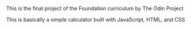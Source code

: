 This is the final project of the Foundation curriculum by The Odin Project

This is basically a simple calculator built with JavaScript, HTML, and CSS